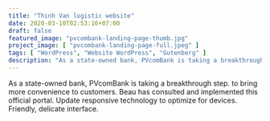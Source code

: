 ```yaml
---
title: "Thinh Van logistic website"
date: 2020-03-10T02:53:16+07:00
draft: false
featured_image: "pvcombank-landing-page-thumb.jpg"
project_image: [ "pvcombank-landing-page-full.jpeg" ]
tags: [ "WordPress", "Website WordPress", "Gutenberg" ]
description: "As a state-owned bank, PVcomBank is taking a breakthrough step. to bring more convenience to customers."
---
```


As a state-owned bank, PVcomBank is taking a breakthrough step. to bring more convenience to customers. Beau has consulted and implemented this official portal. Update responsive technology to optimize for devices. Friendly, delicate interface.
